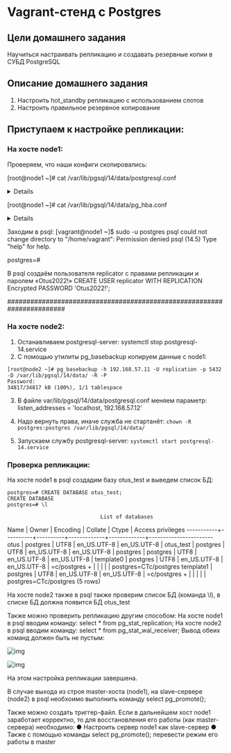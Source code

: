 # Vagrant-стенд c Postgres

## Цели домашнего задания
Научиться настраивать репликацию и создавать резервные копии в СУБД PostgreSQL

## Описание домашнего задания
1) Настроить hot_standby репликацию с использованием слотов
2) Настроить правильное резервное копирование


## Приступаем к настройке репликации: 
### На хосте node1:

Проверяем, что наши конфиги скопировались:

[root@node1 ~]# cat /var/lib/pgsql/14/data/postgresql.conf
<details>
[root@node1 ~]# cat /var/lib/pgsql/14/data/postgresql.conf
#Указываем ip-адреса, на которых postgres будет слушать трафик на порту 5432 (параметр port)
listen_addresses = 'localhost, 192.168.57.11'
#Указываем порт порт postgres
port = 5432
#Устанавливаем максимально 100 одновременных подключений
max_connections = 100
log_directory = 'log'
log_filename = 'postgresql-%a.log'
log_rotation_age = 1d
log_rotation_size = 0
log_truncate_on_rotation = on
max_wal_size = 1GB
min_wal_size = 80MB
log_line_prefix = '%m [%p] '
#Указываем часовой пояс для Москвы
log_timezone = 'UTC+3'
timezone = 'UTC+3'
datestyle = 'iso, mdy'
lc_messages = 'en_US.UTF-8'
lc_monetary = 'en_US.UTF-8'
lc_numeric = 'en_US.UTF-8'
lc_time = 'en_US.UTF-8'
default_text_search_config = 'pg_catalog.english'
#можно или нет подключаться к postgresql для выполнения запросов в процессе восстановления;
hot_standby = on
#Включаем репликацию
wal_level = replica
#Количество планируемых слейвов
max_wal_senders = 3
#Максимальное количество слотов репликации
max_replication_slots = 3
#будет ли сервер slave сообщать мастеру о запросах, которые он выполняет.
hot_standby_feedback = on
#Включаем использование зашифрованных паролей
password_encryption = scram-sha-256
</details>

[root@node1 ~]# cat /var/lib/pgsql/14/data/pg_hba.conf

<details>
# TYPE  DATABASE        USER            ADDRESS                 METHOD
# "local" is for Unix domain socket connections only
local   all                  all                                                peer
# IPv4 local connections:
host    all                  all             127.0.0.1/32              scram-sha-256
# IPv6 local connections:
host    all                  all             ::1/128                       scram-sha-256
# Allow replication connections from localhost, by a user with the
# replication privilege.
local   replication      all                                                peer
host    replication     all             127.0.0.1/32               scram-sha-256
host    replication     all             ::1/128                        scram-sha-256
host    replication replication    192.168.57.11/32        scram-sha-256
host    replication replication    192.168.57.12/32        scram-sha-256
host    all   barman    192.168.57.13/32    scram-sha-256
host    replication   barman    192.168.57.13/32    scram-sha-256
</details>
 
Заходим в psql:
[vagrant@node1 ~]$ sudo -u postgres psql
could not change directory to "/home/vagrant": Permission denied
psql (14.5)
Type "help" for help.

postgres=# 

В psql создаём пользователя replicator c правами репликации и паролем «Otus2022!»
CREATE USER replicator WITH REPLICATION Encrypted PASSWORD 'Otus2022!';


#######################################################################

### На хосте node2:
1) Останавливаем postgresql-server: systemctl stop postgresql-14.service
2) С помощью утилиты pg_basebackup копируем данные с node1:

```
[root@node2 ~]# pg_basebackup -h 192.168.57.11 -U replication -p 5432 -D /var/lib/pgsql/14/data/ -R -P
Password:
34817/34817 kB (100%), 1/1 tablespace

```

3) В файле var/lib/pgsql/14/data/postgresql.conf меняем параметр:
listen_addresses = 'localhost, 192.168.57.12'

4) Надо вернуть права, иначе служба не стартанёт: 
```chown -R postgres:postgres /var/lib/pgsql/14/data/```

5) Запускаем службу postgresql-server: ```systemctl start postgresql-14.service```

### Проверка репликации:
На хосте node1 в psql создадим базу otus_test и выведем список БД:

```
postgres=# CREATE DATABASE otus_test;
CREATE DATABASE
postgres=# \l
```
                                  List of databases
   Name    |  Owner   | Encoding |   Collate   |    Ctype    |   Access privileges
-----------+----------+----------+-------------+-------------+-----------------------
 otus      | postgres | UTF8     | en_US.UTF-8 | en_US.UTF-8 |
 otus_test | postgres | UTF8     | en_US.UTF-8 | en_US.UTF-8 |
 postgres  | postgres | UTF8     | en_US.UTF-8 | en_US.UTF-8 |
 template0 | postgres | UTF8     | en_US.UTF-8 | en_US.UTF-8 | =c/postgres          +
           |          |          |             |             | postgres=CTc/postgres
 template1 | postgres | UTF8     | en_US.UTF-8 | en_US.UTF-8 | =c/postgres          +
           |          |          |             |             | postgres=CTc/postgres
(5 rows)


На хосте node2 также в psql также проверим список БД (команда \l), в списке БД должна появится БД
otus_test


Также можно проверить репликацию другим способом:
На хосте node1 в psql вводим команду: select * from pg_stat_replication;
На хосте node2 в psql вводим команду: select * from pg_stat_wal_receiver;
Вывод обеих команд должен быть не пустым:

![img](Image1.png)

![img](Image2.png)

На этом настройка репликации завершена.

В случае выхода из строя master-хоста (node1), на slave-сервере (node2) в psql необхоимо выполнить
команду select pg_promote();

Также можно создать триггер-файл.
Если в дальнейшем хост node1 заработает корректно, то для восстановления его работы (как master-сервера) необходимо:
● Настроить сервер node1 как slave-сервер
● Также с помощью команды select pg_promote(); перевести режим его работы в master

